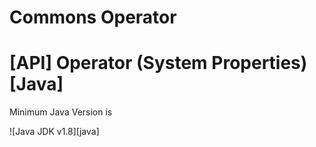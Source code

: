 # Commons Operator
# [API] Operator (System Properties) [Java]

Minimum Java Version is 

![Java JDK v1.8][java]